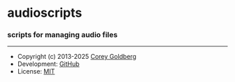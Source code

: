 # audioscripts

### scripts for managing audio files

---

- Copyright (c) 2013-2025 [Corey Goldberg][github-home]
- Development: [GitHub][github-repo]
- License: [MIT][mit-license]

[github-home]: https://github.com/cgoldberg
[github-repo]: https://github.com/cgoldberg/audioscripts
[mit-license]: https://raw.githubusercontent.com/cgoldberg/audioscripts/refs/heads/master/LICENSE
